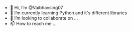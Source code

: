 - 👋 Hi, I’m @Vaibhavsing07
- 🌱 I’m currently learning Python and it's different libraries
- 💞️ I’m looking to collaborate on ...
- 📫 How to reach me ...

<!---
Vaibhavsing07/Vaibhavsing07 is a ✨ special ✨ repository because its `README.md` (this file) appears on your GitHub profile.
You can click the Preview link to take a look at your changes.
--->
